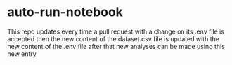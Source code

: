# auto-run-notebook
This repo updates every time a pull request with a change on its .env file is accepted
then the new content of the dataset.csv file is updated with the new content of the .env file
after that new analyses can be made using this new entry
